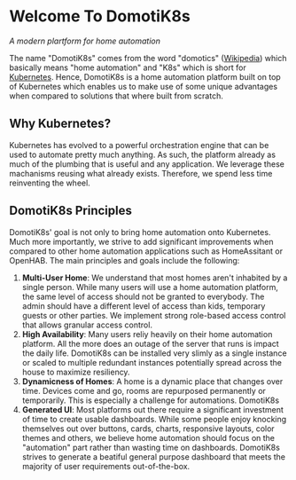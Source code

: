 # Welcome To DomotiK8s
_A modern plartform for home automation_

The name "DomotiK8s" comes from the word "domotics" ([Wikipedia](https://en.m.wiktionary.org/wiki/domotics)) which basically means "home automation" and "K8s" which is short for [Kubernetes](https://kubernetes.io). Hence, DomotiK8s is a home automation platform built on top of Kubernetes which enables us to make use of some unique advantages when compared to solutions that where built from scratch.

## Why Kubernetes?
Kubernetes has evolved to a powerful orchestration engine that can be used to automate pretty much anything. As such, the platform already as much of the plumbing that is useful and any application. We leverage these machanisms reusing what already exists. Therefore, we spend less time reinventing the wheel.

## DomotiK8s Principles
DomotiK8s' goal is not only to bring home automation onto Kubernetes. Much more importantly, we strive to add significant improvements when compared to other home automation applications such as HomeAssitant or OpenHAB. The main principles and goals include the following:

1. **Multi-User Home**: We understand that most homes aren't inhabited by a single person. While many users will use a home automation platform, the same level of access should not be granted to everybody. The admin should have a different level of access than kids, temporary guests or other parties. We implement strong role-based access control that allows granular access control.
2. **High Availability**: Many users reliy heavily on their home automation platform. All the more does an outage of the server that runs is impact the daily life. DomotiK8s can be installed very slimly as a single instance or scaled to multiple redundant instances potentially spread across the house to maximize resiliency.
3. **Dynamicness of Homes**: A home is a dynamic place that changes over time. Devices come and go, rooms are repurposed permanently or temporarily. This is especially a challenge for automations. DomotiK8s 
4. **Generated UI**: Most platforms out there require a significant investment of time to create usable dashboards. While some people enjoy knocking themselves out over buttons, cards, charts, responsive layouts, color themes and others, we believe home automation should focus on the "automation" part rather than wasting time on dashboards. DomotiK8s strives to generate a beatiful general purpose dashboard that meets the majority of user requirements out-of-the-box.
